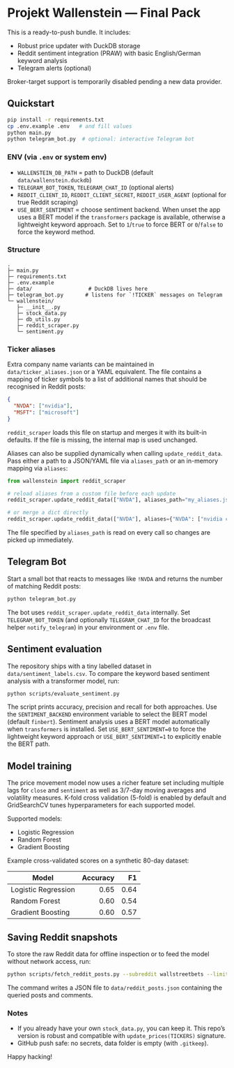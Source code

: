 # Projekt Wallenstein — Final Pack

This is a ready-to-push bundle. It includes:
- Robust price updater with DuckDB storage
- Reddit sentiment integration (PRAW) with basic English/German keyword analysis
- Telegram alerts (optional)

Broker-target support is temporarily disabled pending a new data provider.

## Quickstart
```bash
pip install -r requirements.txt
cp .env.example .env   # and fill values
python main.py
python telegram_bot.py  # optional: interactive Telegram bot
```

### ENV (via `.env` or system env)
- `WALLENSTEIN_DB_PATH` = path to DuckDB (default `data/wallenstein.duckdb`)
- `TELEGRAM_BOT_TOKEN`, `TELEGRAM_CHAT_ID` (optional alerts)
- `REDDIT_CLIENT_ID`, `REDDIT_CLIENT_SECRET`, `REDDIT_USER_AGENT` (optional for true Reddit scraping)
- `USE_BERT_SENTIMENT` = choose sentiment backend. When unset the app uses a
  BERT model if the `transformers` package is available, otherwise a lightweight
  keyword approach. Set to `1`/`true` to force BERT or `0`/`false` to force the
  keyword method.

### Structure
```
.
├─ main.py
├─ requirements.txt
├─ .env.example
├─ data/                  # DuckDB lives here
├─ telegram_bot.py       # listens for `!TICKER` messages on Telegram
└─ wallenstein/
   ├─ __init__.py
   ├─ stock_data.py
   ├─ db_utils.py
   ├─ reddit_scraper.py
   └─ sentiment.py
```


### Ticker aliases

Extra company name variants can be maintained in `data/ticker_aliases.json`
or a YAML equivalent.  The file contains a mapping of ticker symbols to a
list of additional names that should be recognised in Reddit posts:

```json
{
  "NVDA": ["nvidia"],
  "MSFT": ["microsoft"]
}
```

`reddit_scraper` loads this file on startup and merges it with its built-in
defaults. If the file is missing, the internal map is used unchanged.

Aliases can also be supplied dynamically when calling
``update_reddit_data``. Pass either a path to a JSON/YAML file via
``aliases_path`` or an in-memory mapping via ``aliases``:

```python
from wallenstein import reddit_scraper

# reload aliases from a custom file before each update
reddit_scraper.update_reddit_data(["NVDA"], aliases_path="my_aliases.json")

# or merge a dict directly
reddit_scraper.update_reddit_data(["NVDA"], aliases={"NVDA": ["nvidia corp"]})
```

The file specified by ``aliases_path`` is read on every call so changes are
picked up immediately.

## Telegram Bot

Start a small bot that reacts to messages like ``!NVDA`` and returns the number
of matching Reddit posts:

```bash
python telegram_bot.py
```

The bot uses ``reddit_scraper.update_reddit_data`` internally.  Set
``TELEGRAM_BOT_TOKEN`` (and optionally ``TELEGRAM_CHAT_ID`` for the broadcast
helper ``notify_telegram``) in your environment or ``.env`` file.

## Sentiment evaluation

The repository ships with a tiny labelled dataset in
`data/sentiment_labels.csv`. To compare the keyword based sentiment analysis
with a transformer model, run:

```bash
python scripts/evaluate_sentiment.py
```

The script prints accuracy, precision and recall for both approaches. Use the
`SENTIMENT_BACKEND` environment variable to select the BERT model (default
`finbert`). Sentiment analysis uses a BERT model automatically when
`transformers` is installed. Set `USE_BERT_SENTIMENT=0` to force the lightweight
keyword approach or `USE_BERT_SENTIMENT=1` to explicitly enable the BERT path.


## Model training

The price movement model now uses a richer feature set including multiple
lags for ``close`` and ``sentiment`` as well as 3/7-day moving averages and
volatility measures. K-fold cross validation (5-fold) is enabled by default and
GridSearchCV tunes hyperparameters for each supported model.

Supported models:

- Logistic Regression
- Random Forest
- Gradient Boosting

Example cross-validated scores on a synthetic 80-day dataset:

| Model              | Accuracy | F1   |
|--------------------|---------:|-----:|
| Logistic Regression | 0.65     | 0.64 |
| Random Forest       | 0.60     | 0.54 |
| Gradient Boosting   | 0.60     | 0.57 |


## Saving Reddit snapshots

To store the raw Reddit data for offline inspection or to feed the model
without network access, run:

```bash
python scripts/fetch_reddit_posts.py --subreddit wallstreetbets --limit 50
```

The command writes a JSON file to `data/reddit_posts.json` containing the
queried posts and comments.

### Notes
- If you already have your own `stock_data.py`, you can keep it. This repo’s version is robust and compatible with `update_prices(TICKERS)` signature.
- GitHub push safe: no secrets, data folder is empty (with `.gitkeep`).

Happy hacking!
